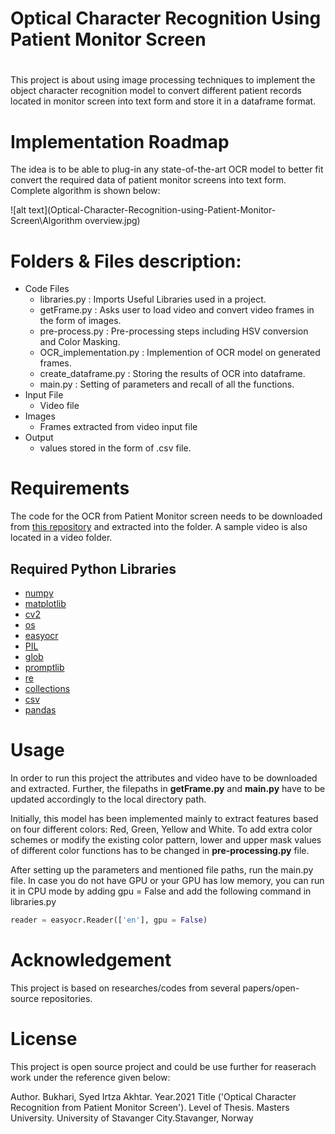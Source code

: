 # Optical Character Recognition Using Patient Monitor Screen 
#
This project is about using image processing techniques to implement the object character recognition model to convert different patient records located in monitor screen into text form and store it in a dataframe format. 

# Implementation Roadmap
The idea is to be able to plug-in any state-of-the-art OCR model to better fit convert the required data of patient monitor screens into text form. Complete algorithm is shown below:

![alt text](Optical-Character-Recognition-using-Patient-Monitor-Screen\Algorithm overview.jpg)


# Folders & Files description:
* Code Files
    * libraries.py : Imports Useful Libraries used in a project.
    * getFrame.py : Asks user to load video and convert video frames in the form of images.
    * pre-process.py : Pre-processing steps including HSV conversion and Color Masking.
    * OCR_implementation.py : Implemention of OCR model on generated frames.
    * create_dataframe.py : Storing the results of OCR into dataframe.
    * main.py : Setting of parameters and recall of all the functions.
* Input File
  * Video file
* Images
    * Frames extracted from video input file
* Output
    * values stored in the form of .csv file. 

# Requirements
The code for the OCR from Patient Monitor screen needs to be downloaded from [this repository]() and extracted into the folder. A sample video is also located in a video folder.

## Required Python Libraries
- [numpy](http://www.numpy.org/)
- [matplotlib](http://matplotlib.org/)
- [cv2](https://pypi.org/project/opencv-python/)
- [os](https://docs.python.org/3/library/os.html)
- [easyocr](https://pypi.org/project/easyocr/)
- [PIL](https://pypi.org/project/Pillow/)
- [glob](https://docs.python.org/3/library/glob.html)
- [promptlib](https://pypi.org/project/promptlib/)
- [re](https://docs.python.org/3/library/re.html)
- [collections](https://docs.python.org/3/library/collections.html)
- [csv](https://docs.python.org/3/library/csv.html)
- [pandas](https://pandas.pydata.org/)

# Usage
In order to run this project the attributes and video have to be downloaded and extracted. Further, the filepaths in __getFrame.py__ and __main.py__ have to be updated accordingly to the local directory path.

Initially, this model has been implemented mainly to extract features based on four different colors: Red, Green, Yellow and White. To add extra color schemes or modify the existing color pattern, lower and upper mask values of different color functions has to be changed in __pre-processing.py__ file. 

After setting up the parameters and mentioned file paths, run the main.py file. In case you do not have GPU or your GPU has low memory, you can run it in CPU mode by adding gpu = False and add the following command in libraries.py
``` python
reader = easyocr.Reader(['en'], gpu = False)
```

# Acknowledgement
This project is based on researches/codes from several papers/open-source repositories.


# License
This project is open source project and could be use further for reaserach work under the reference given below:

Author. Bukhari, Syed Irtza Akhtar.
Year.2021
Title ('Optical Character Recognition from Patient Monitor Screen').
Level of Thesis. Masters
University. University of Stavanger
City.Stavanger, Norway
